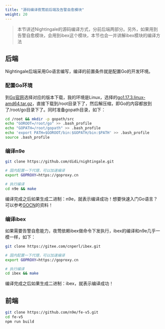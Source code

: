 ```yaml
---
title: "源码编译夜莺前后端及告警自愈模块"
weight: 20
---
```


> 本节讲述Nightingale的源码编译方式，分前后端两部分。另外，如果用到告警自愈模块，会用到ibex这个模块，本节也会一并讲解ibex模块的编译方法

## 后端

Nightingale后端采用Go语言编写，编译的前置条件就是配置Go的开发环境。

### 配置Go环境

到[Go官网](https://golang.google.cn/dl/)选择对应的版本下载，我的环境是Linux，选择的[go1.17.3.linux-amd64.tar.gz](https://s3-gz01.didistatic.com/n9e-pub/tgz/go1.17.3.linux-amd64.tar.gz)，直接下载到/root目录下了，然后解压缩，即Go的内容都放到了/root/go目录下了。同时准备gopath目录，如下：

```bash
cd /root && mkdir -p gopath/src
echo "GOROOT=/root/go" >> .bash_profile
echo "GOPATH=/root/gopath" >> .bash_profile
echo 'export PATH=$GOROOT/bin:$GOPATH/bin:$PATH' >> .bash_profile
source .bash_profile
```

### 编译n9e

```bash
git clone https://github.com/didi/nightingale.git

# 国内配置一下代理，可以加速编译
export GOPROXY=https://goproxy.cn

# 执行编译
cd n9e && make
```

编译完成之后如果生成二进制：n9e，就表示编译成功！想要快速入门Go语言？可以参考[GOCN](https://gocn.vip/wiki)的资料！

### 编译ibex

如果需要告警自愈能力，夜莺依赖ibex做命令下发执行，ibex的编译和n9e几乎一模一样，如下：

```bash
git clone https://gitee.com/cnperl/ibex.git

# 国内配置一下代理，可以加速编译
export GOPROXY=https://goproxy.cn

# 执行编译
cd ibex && make
```

编译完成之后如果生成二进制：ibex，就表示编译成功！


## 前端

```bash
git clone https://github.com/n9e/fe-v5.git
cd fe-v5
npm run build
```

